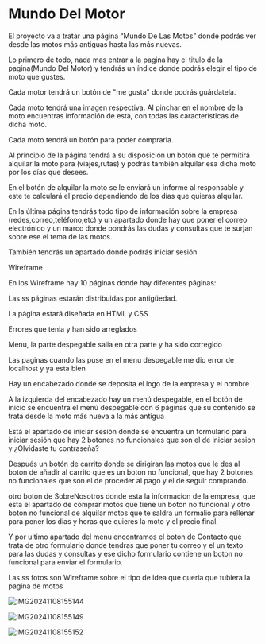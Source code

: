 # Mundo Del Motor
El proyecto va a tratar una página “Mundo De Las Motos” donde podrás ver desde las motos más antiguas hasta las más nuevas.

Lo primero de todo, nada mas entrar a la pagina hay el titulo de la pagina(Mundo Del Motor) y tendrás un índice donde podrás elegir el tipo de moto que gustes.

Cada motor tendrá un botón de "me gusta" donde podrás guárdatela.

Cada moto tendrá una imagen respectiva. Al pinchar en el nombre de la moto encuentras información de esta, con todas las características de dicha moto.

Cada moto tendrá un botón para poder comprarla.

Al principio de la página tendrá a su disposición un botón que te permitirá alquilar la moto para (viajes,rutas) y podrás también alquilar esa dicha moto por los días que desees.

En el botón de alquilar la moto se le enviará un informe al responsable y este te calculará el precio dependiendo de los días que quieras alquilar.

En la última página tendrás todo tipo de información sobre la empresa (redes,correo,teléfono,etc) y un apartado donde hay que poner el correo electrónico y un marco donde pondrás las dudas y consultas que te surjan sobre ese el tema de las motos.

También tendrás un apartado donde podrás iniciar sesión

Wireframe

En los Wireframe hay 10 páginas donde hay diferentes páginas:

 Las ss páginas estarán distribuidas por antigüedad.

La página estará diseñada en HTML y CSS

Errores que tenia y han sido arreglados

Menu, la parte despegable salia en otra parte y ha sido corregido

Las paginas cuando las puse en el menu despegable me dio error de localhost y ya esta bien

Hay un encabezado donde se deposita el logo de la empresa y el nombre

A la izquierda del encabezado hay un menú despegable, en el botón de inicio se encuentra el menú despegable con 6 páginas que su contenido se trata desde la moto más nueva a la más antigua

Está el apartado de iniciar sesión donde se encuentra un formulario para iniciar sesión que hay 2 botones no funcionales que son el de iniciar sesion y ¿Olvidaste tu contraseña?

Después un botón de carrito donde se dirigiran las motos que le des al boton de añadir al carrito que es un boton no funcional, que hay 2 botones no funcionales que son el de proceder al pago y el de seguir comprando.

otro boton de SobreNosotros donde esta la informacion de la empresa, que esta el apartado de comprar motos que tiene un boton no funcional y otro boton no funcional de alquilar motos que te saldra un formalio para rellenar para poner los dias y horas que quieres la moto y el precio final.

Y por ultimo apartado del menu encontramos el boton de Contacto que trata de otro formulario donde tendras que poner tu correo y el un texto para las dudas y consultas y ese dicho formulario contiene un boton no funcional para enviar el formulario.

Las ss fotos son Wireframe sobre el tipo de idea que queria que tubiera la pagina de motos

![IMG20241108155144](https://github.com/user-attachments/assets/c711ddbf-3942-4ea0-a6f6-da428cff4bc0)

![IMG20241108155149](https://github.com/user-attachments/assets/44b979af-ffe4-4aee-8276-1f45a15bae78)

![IMG20241108155152](https://github.com/user-attachments/assets/24a9f907-2699-4409-ac9f-73ac0506078e)


